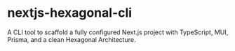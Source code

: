 # nextjs-hexagonal-cli
A CLI tool to scaffold a fully configured Next.js project with TypeScript, MUI, Prisma, and a clean Hexagonal Architecture.
